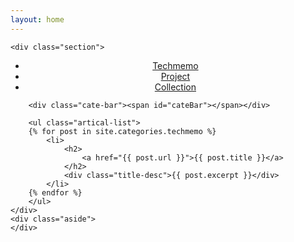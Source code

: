 ```yaml
---
layout: home
---
```



<div class="index-content background">

    <div class="section">
<ul class="artical-cate">
<li style="text-align:center"><a href="/techmemo"><span>Techmemo</span></a></li>
<li style="text-align:center"><a href="/project"><span>Project</span></a></li>
<li style="text-align:center"><a href="/collection"><span>Collection</span></a></li>
</ul>

        <div class="cate-bar"><span id="cateBar"></span></div>

        <ul class="artical-list">
        {% for post in site.categories.techmemo %}
            <li>
                <h2>
                    <a href="{{ post.url }}">{{ post.title }}</a>
                </h2>
                <div class="title-desc">{{ post.excerpt }}</div>
            </li>
        {% endfor %}
        </ul>
    </div>
    <div class="aside">
    </div>
</div>



